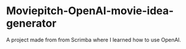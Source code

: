 # Moviepitch-OpenAI-movie-idea-generator
A project made from from Scrimba where I learned how to use OpenAI.
